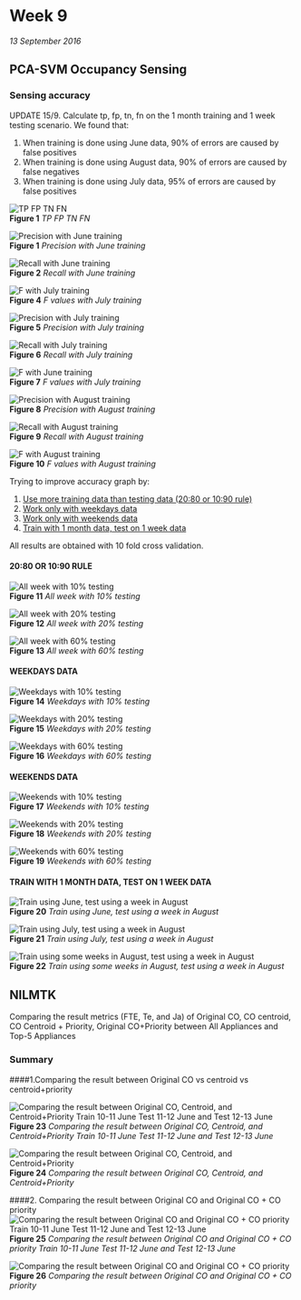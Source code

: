 # Week 9
*13 September 2016*



## PCA-SVM Occupancy Sensing
### Sensing accuracy

UPDATE 15/9. Calculate tp, fp, tn, fn on the 1 month training and 1 week testing scenario. We found that:
1. When training is done using June data, 90% of errors are caused by false positives
2. When training is done using August data, 90% of errors are caused by false negatives
3. When training is done using July data, 95% of errors are caused by false positives

![TP FP TN FN](../images/week9/tp_until_fn.png)<br>
    **Figure 1** *TP FP TN FN*

![Precision with June training](../images/week9/jun_rec.png)<br>
    **Figure 1** *Precision with June training*

![Recall with June training](../images/week9/jun_prec.png)<br>
    **Figure 2** *Recall with June training*

![F with July training](../images/week9/jul_f.png)<br>
    **Figure 4** *F values with July training*

![Precision with July training](../images/week9/jul_rec.png)<br>
    **Figure 5** *Precision with July training*

![Recall with July training](../images/week9/jul_prec.png)<br>
    **Figure 6** *Recall with July training*

![F with June training](../images/week9/jul_f.png)<br>
    **Figure 7** *F values with July training*
	
![Precision with August training](../images/week9/aug_rec.png)<br>
    **Figure 8** *Precision with August training*

![Recall with August training](../images/week9/aug_prec.png)<br>
    **Figure 9** *Recall with August training*

![F with August training](../images/week9/aug_f.png)<br>
    **Figure 10** *F values with August training*	

Trying to improve accuracy graph by:<br>
1. [Use more training data than testing data (20:80 or 10:90 rule)](#twentyeighty)<br>
2. [Work only with weekdays data](#weekdays)<br> 
3. [Work only with weekends data](#weekends)<br>
4. [Train with 1 month data, test on 1 week data](#onemonth)<br>

All results are obtained with 10 fold cross validation.

#### 20:80 OR 10:90 RULE <a name="twentyeighty"></a>

![All week with 10% testing](../images/week9/test_10.PNG)<br>
    **Figure 11** *All week with 10% testing*

![All week with 20% testing](../images/week9/test_20.PNG)<br>
    **Figure 12** *All week with 20% testing*

![All week with 60% testing](../images/week9/test_60.PNG)<br>
    **Figure 13** *All week with 60% testing*	

#### WEEKDAYS DATA <a name="weekdays"></a>
	
![Weekdays with 10% testing](../images/week9/wd_10.PNG)<br>
    **Figure 14** *Weekdays with 10% testing*

![Weekdays with 20% testing](../images/week9/wd_20.PNG)<br>
    **Figure 15** *Weekdays with 20% testing*

![Weekdays with 60% testing](../images/week9/wd_60.PNG)<br>
    **Figure 16** *Weekdays with 60% testing*	

#### WEEKENDS DATA <a name="weekends"></a>
	
![Weekends with 10% testing](../images/week9/we_10.PNG)<br>
    **Figure 17** *Weekends with 10% testing*

![Weekends with 20% testing](../images/week9/we_20.PNG)<br>
    **Figure 18** *Weekends with 20% testing*

![Weekends with 60% testing](../images/week9/we_60.PNG)<br>
    **Figure 19** *Weekends with 60% testing*	

#### TRAIN WITH 1 MONTH DATA, TEST ON 1 WEEK DATA <a name="onemonth"></a>

![Train using June, test using a week in August](../images/week9/trjun_teaug.png)<br>
    **Figure 20** *Train using June, test using a week in August*
	
![Train using July, test using a week in August](../images/week9/trjul_teaug.png)<br>
    **Figure 21** *Train using July, test using a week in August*

![Train using some weeks in August, test using a week in August](../images/week9/traug_teaug.png)<br>
    **Figure 22** *Train using some weeks in August, test using a week in August*
    
## NILMTK
Comparing the result metrics (FTE, Te, and Ja)  of Original CO, CO centroid, CO Centroid + Priority, Original CO+Priority  between All Appliances and Top-5 Appliances
### Summary
####1.Comparing the result between Original CO vs centroid vs centroid+priority <br>

![Comparing the result between Original CO, Centroid, and Centroid+Priority Train 10-11 June Test 11-12 June and Test 12-13 June](../images/week9/2004.png)<br>
    **Figure 23** *Comparing the result between Original CO, Centroid, and Centroid+Priority Train 10-11 June Test 11-12 June and Test 12-13 June*

![Comparing the result between Original CO, Centroid, and Centroid+Priority](../images/week9/2049.png)<br>
    **Figure 24** *Comparing the result between Original CO, Centroid, and Centroid+Priority*

####2. Comparing the result between Original CO and Original CO + CO priority
![Comparing the result between Original CO and Original CO + CO priority Train 10-11 June Test 11-12 June and Test 12-13 June](../images/week9/1940.png)<br>
    **Figure 25** *Comparing the result between Original CO and Original CO + CO priority Train 10-11 June Test 11-12 June and Test 12-13 June* 

![Comparing the result between Original CO and Original CO + CO priority](../images/week9/2123.png)<br>
    **Figure 26** *Comparing the result between Original CO and Original CO + CO priority*

